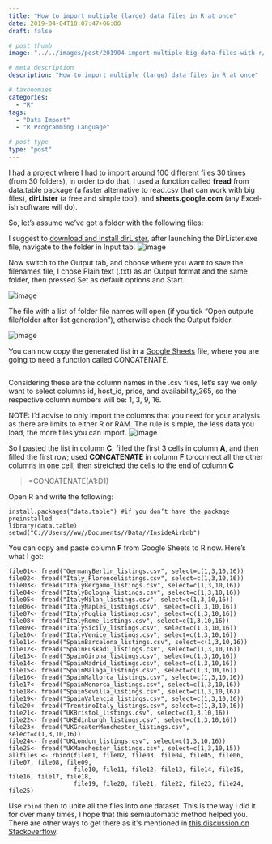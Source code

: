 ```yaml
---
title: "How to import multiple (large) data files in R at once"
date: 2019-04-04T10:07:47+06:00
draft: false

# post thumb
image: "../../images/post/201904-import-multiple-big-data-files-with-r/import-big-data-files-01.png"

# meta description
description: "How to import multiple (large) data files in R at once"

# taxonomies
categories:
  - "R"
tags:
  - "Data Import"
  - "R Programming Language"

# post type
type: "post"
---
```

I had a project where I had to import around 100 different files 30 times (from 30 folders), in order to do that, I used a function called **fread** from data.table package (a faster alternative to read.csv that can work with big files), **dirLister** (a free and simple tool), and **sheets.google.com** (any Excel-ish software will do).

So, let’s assume we’ve got a folder with the following files:

I suggest to [download and install dirLister](https://github.com/SanderSade/DirLister/releases), after launching the DirLister.exe file, navigate to the folder in Input tab.
![image](../../images/post/201904-import-multiple-big-data-files-with-r/import-big-data-files-02.png?style=centerme)

Now switch to the Output tab, and choose where you want to save the filenames file, I chose Plain text (.txt) as an Output format and the same folder, then pressed Set as default options and Start.

![image](../../images/post/201904-import-multiple-big-data-files-with-r/import-big-data-files-03.png?style=centerme)

The file with a list of folder file names will open (if you tick “Open outpute file/folder after list generation”), otherwise check the Output folder.

![image](../../images/post/201904-import-multiple-big-data-files-with-r/import-big-data-files-04.png?style=centerme)

You can now copy the generated list in a [Google Sheets](http://sheets.google.com) file, where you are going to need a function called CONCATENATE.
``` id,name,host_id,host_name,neighbourhood_group,neighbourhood,latitude,longitude,room_type,price,minimum_nights,number_of_reviews,last_review,reviews_per_month,calculated_host_listings_count,availability_365
```
Considering these are the column names in the .csv files, let’s say we only want to select columns id, host_id, price, and availability_365, so the respective column numbers will be: 1, 3, 9, 16.&nbsp;&nbsp;

NOTE: I’d advise to only import the columns that you need for your analysis as there are limits to either R or RAM. The rule is simple, the less data you load, the more files you can import.
![image](../../images/post/201904-import-multiple-big-data-files-with-r/import-big-data-files-05.png?style=centerme)

So I pasted the list in column **C**, filled the first 3 cells in column **A**, and then filled the first row; used **CONCATENATE** in column **F** to connect all the other columns in one cell, then stretched the cells to the end of column **C**

> =CONCATENATE(A1:D1)

Open R and write the following:
```
install.packages("data.table") #if you don’t have the package preinstalled
library(data.table)
setwd("C://Users//ww//Documents//Data//InsideAirbnb")
```
You can copy and paste column **F** from Google Sheets to R now. Here’s what I got:
```
file01<- fread("GermanyBerlin_listings.csv", select=c(1,3,10,16))
file02<- fread("Italy_Florencelistings.csv", select=c(1,3,10,16))
file03<- fread("ItalyBergamo_listings.csv", select=c(1,3,10,16))
file04<- fread("ItalyBologna_listings.csv", select=c(1,3,10,16))
file05<- fread("ItalyMilan_listings.csv", select=c(1,3,10,16))
file06<- fread("ItalyNaples_listings.csv", select=c(1,3,10,16))
file07<- fread("ItalyPuglia_listings.csv", select=c(1,3,10,16))
file08<- fread("ItalyRome_listings.csv", select=c(1,3,10,16))
file09<- fread("ItalySicily_listings.csv", select=c(1,3,10,16))
file10<- fread("ItalyVenice_listings.csv", select=c(1,3,10,16))
file11<- fread("SpainBarcelona_listings.csv", select=c(1,3,10,16))
file12<- fread("SpainEuskadi_listings.csv", select=c(1,3,10,16))
file13<- fread("SpainGirona_listings.csv", select=c(1,3,10,16))
file14<- fread("SpainMadrid_listings.csv", select=c(1,3,10,16))
file15<- fread("SpainMalaga_listings.csv", select=c(1,3,10,16))
file16<- fread("SpainMallorca_listings.csv", select=c(1,3,10,16))
file17<- fread("SpainMenorca_listings.csv", select=c(1,3,10,16))
file18<- fread("SpainSevilla_listings.csv", select=c(1,3,10,16))
file19<- fread("SpainValencia_listings.csv", select=c(1,3,10,16))
file20<- fread("TrentinoItaly_listings.csv", select=c(1,3,10,16))
file21<- fread("UKBristol_listings.csv", select=c(1,3,10,16))
file22<- fread("UKEdinburgh_listings.csv", select=c(1,3,10,16))
file23<- fread("UKGreaterManchester_listings.csv", select=c(1,3,10,16))
file24<- fread("UKLondon_listings.csv", select=c(1,3,10,16))
file25<- fread("UKManchester_listings.csv", select=c(1,3,10,15))
allfiles <- rbind(file01, file02, file03, file04, file05, file06, file07, file08, file09,
                  file10, file11, file12, file13, file14, file15, file16, file17, file18,
                  file19, file20, file21, file22, file23, file24, file25)
```


Use ```rbind``` then to unite all the files into one dataset. This is the way I did it for over many times, I hope that this semiautomatic method helped you. There are other ways to get there as it's mentioned in [this discussion on Stackoverflow](https://stackoverflow.com/questions/11433432/how-to-import-multiple-csv-files-at-once).

